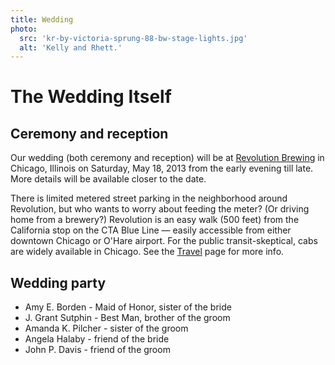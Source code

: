 ```yaml
---
title: Wedding
photo:
  src: 'kr-by-victoria-sprung-88-bw-stage-lights.jpg'
  alt: 'Kelly and Rhett.'
---
```


# The Wedding Itself

## Ceremony and reception

Our wedding (both ceremony and reception) will be at [Revolution
Brewing][revbrew] in Chicago, Illinois on Saturday, May 18, 2013 from the early
evening till late. More details will be available closer to the date.

[revbrew]: http://revbrew.com/brewpub

There is limited metered street parking in the neighborhood around Revolution,
but who wants to worry about feeding the meter? (Or driving home from a
brewery?) Revolution is an easy walk (500 feet) from the California stop on the
CTA Blue Line — easily accessible from either downtown Chicago or O'Hare
airport. For the public transit-skeptical, cabs are widely available in Chicago.
See the [Travel](locations.html) page for more info.

## Wedding party

* Amy E. Borden - Maid of Honor, sister of the bride
* J. Grant Sutphin - Best Man, brother of the groom
* Amanda K. Pilcher - sister of the groom
* Angela Halaby - friend of the bride
* John P. Davis - friend of the groom

